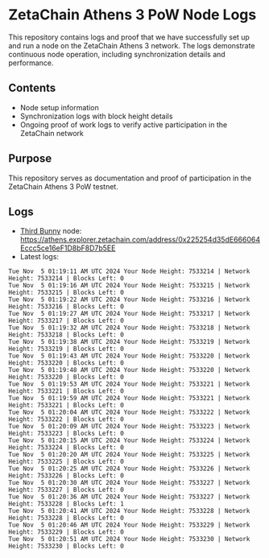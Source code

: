 # ZetaChain Athens 3 PoW Node Logs
This repository contains logs and proof that we have successfully set up and run a node on the ZetaChain Athens 3 network. The logs demonstrate continuous node operation, including synchronization details and performance.

## Contents
- Node setup information
- Synchronization logs with block height details
- Ongoing proof of work logs to verify active participation in the ZetaChain network

## Purpose
This repository serves as documentation and proof of participation in the ZetaChain Athens 3 PoW testnet.

## Logs

- [Third Bunny](https://thirdbunny.xyz/) node: https://athens.explorer.zetachain.com/address/0x225254d35dE666064Eccc5ce16eF1D8bF8D7b5EE
- Latest logs:
```
Tue Nov  5 01:19:11 AM UTC 2024 Your Node Height: 7533214 | Network Height: 7533214 | Blocks Left: 0
Tue Nov  5 01:19:16 AM UTC 2024 Your Node Height: 7533215 | Network Height: 7533215 | Blocks Left: 0
Tue Nov  5 01:19:22 AM UTC 2024 Your Node Height: 7533216 | Network Height: 7533216 | Blocks Left: 0
Tue Nov  5 01:19:27 AM UTC 2024 Your Node Height: 7533217 | Network Height: 7533217 | Blocks Left: 0
Tue Nov  5 01:19:32 AM UTC 2024 Your Node Height: 7533218 | Network Height: 7533218 | Blocks Left: 0
Tue Nov  5 01:19:38 AM UTC 2024 Your Node Height: 7533219 | Network Height: 7533219 | Blocks Left: 0
Tue Nov  5 01:19:43 AM UTC 2024 Your Node Height: 7533220 | Network Height: 7533220 | Blocks Left: 0
Tue Nov  5 01:19:48 AM UTC 2024 Your Node Height: 7533220 | Network Height: 7533220 | Blocks Left: 0
Tue Nov  5 01:19:53 AM UTC 2024 Your Node Height: 7533221 | Network Height: 7533221 | Blocks Left: 0
Tue Nov  5 01:19:59 AM UTC 2024 Your Node Height: 7533221 | Network Height: 7533221 | Blocks Left: 0
Tue Nov  5 01:20:04 AM UTC 2024 Your Node Height: 7533222 | Network Height: 7533222 | Blocks Left: 0
Tue Nov  5 01:20:09 AM UTC 2024 Your Node Height: 7533223 | Network Height: 7533223 | Blocks Left: 0
Tue Nov  5 01:20:15 AM UTC 2024 Your Node Height: 7533224 | Network Height: 7533224 | Blocks Left: 0
Tue Nov  5 01:20:20 AM UTC 2024 Your Node Height: 7533225 | Network Height: 7533225 | Blocks Left: 0
Tue Nov  5 01:20:25 AM UTC 2024 Your Node Height: 7533226 | Network Height: 7533226 | Blocks Left: 0
Tue Nov  5 01:20:30 AM UTC 2024 Your Node Height: 7533227 | Network Height: 7533227 | Blocks Left: 0
Tue Nov  5 01:20:36 AM UTC 2024 Your Node Height: 7533227 | Network Height: 7533228 | Blocks Left: 1
Tue Nov  5 01:20:41 AM UTC 2024 Your Node Height: 7533228 | Network Height: 7533228 | Blocks Left: 0
Tue Nov  5 01:20:46 AM UTC 2024 Your Node Height: 7533229 | Network Height: 7533229 | Blocks Left: 0
Tue Nov  5 01:20:51 AM UTC 2024 Your Node Height: 7533230 | Network Height: 7533230 | Blocks Left: 0
```
